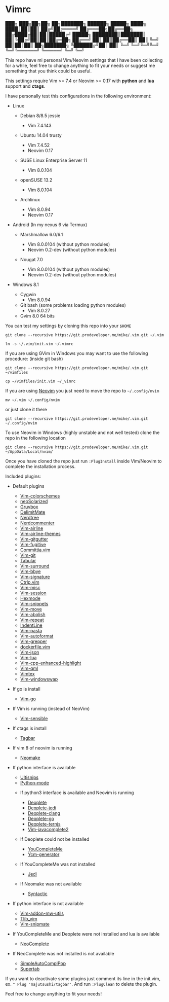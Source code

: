 # Vimrc

███╗   ███╗██╗██╗  ██╗███████╗    ██████╗  █████╗
████╗ ████║██║██║ ██╔╝██╔════╝   ██╔═══██╗██╔══██╗
██╔████╔██║██║█████╔╝ █████╗     ████████║███████║
██║╚██╔╝██║██║██╔═██╗ ██╔══╝     ██║   ██║██╔══██║
██║ ╚═╝ ██║██║██║  ██╗███████╗   ╚██████╔╝██║  ██║
╚═╝     ╚═╝╚═╝╚═╝  ╚═╝╚══════╝    ╚═════╝ ╚═╝  ╚═╝

This repo have mi personal Vim/Neovim settings that I have been collecting for a while, feel free to change
anything to fit your needs or suggest me something that you think could be useful.

This settings require Vim >= 7.4 or Neovim >= 0.17 with **python** and **lua** support and **ctags**.

I have personally test this configurations in the following environment:

* Linux
    * Debian 8/8.5 jessie
        - Vim 7.4.143

    * Ubuntu 14.04 trusty
        - Vim 7.4.52
        - Neovim 0.17

    * SUSE Linux Enterprise Server 11
        - Vim 8.0.104

    * openSUSE 13.2
        - Vim 8.0.104

    * Archlinux
        - Vim 8.0.94
        - Neovim 0.17

* Android (In my nexus 6 via Termux)
    * Marshmallow 6.0/6.1
        - Vim 8.0.0104 (without python modules)
        - Neovim 0.2-dev (without python modules)

    * Nougat 7.0
        - Vim 8.0.0104 (without python modules)
        - Neovim 0.2-dev (without python modules)

* Windows 8.1
    * Cygwin
        - Vim 8.0.94
    * Git bash (some problems loading python modules)
        - Vim 8.0.27
    * Gvim 8.0 64 bits

You can test my settings by cloning this repo into your `$HOME`

```
git clone --recursive https://git.prodeveloper.me/mike/.vim.git ~/.vim

ln -s ~/.vim/init.vim ~/.vimrc
```

If you are using GVim in Windows you may want to use the following procedure:
(inside git bash)
```
git clone --recursive https://git.prodeveloper.me/mike/.vim.git ~/vimfiles

cp ~/vimfiles/init.vim ~/_vimrc
```

If you are using [Neovim](https://neovim.io/) you just need to move the repo to `~/.config/nvim`

    mv ~/.vim ~/.config/nvim

or just clone it there

    git clone --recursive https://git.prodeveloper.me/mike/.vim.git ~/.config/nvim

To use Neovim in Windows (highly unstable and not well tested) clone the repo
in the following location

    git clone --recursive https://git.prodeveloper.me/mike/.vim.git ~/AppData/Local/nvim/

Once you have cloned the repo just run `:PlugInstall` inside Vim/Neovim to complete the installation process.

Included plugins:
- Default plugins
    * [Vim-colorschemes](https://github.com/flazz/vim-colorschemes)
    * [neoSolarized](https://github.com/icymind/NeoSolarized)
    * [Gruvbox](https://github.com/morhetz/gruvbox)
    * [DelimitMate](https://github.com/Raimondi/delimitMate)
    * [Nerdtree](https://github.com/scrooloose/nerdtree)
    * [Nerdcommenter](https://github.com/scrooloose/nerdcommenter)
    * [Vim-airline](https://github.com/vim-airline/vim-airline)
    * [Vim-airline-themes](https://github.com/vim-airline/vim-airline-themes)
    * [Vim-gitgutter](https://github.com/airblade/vim-gitgutter)
    * [Vim-fugitive](https://github.com/tpope/vim-fugitive)
    * [Committia.vim](https://github.com/rhysd/committia.vim)
    * [Vim-git](https://github.com/tpope/vim-git)
    * [Tabular](https://github.com/godlygeek/tabular)
    * [Vim-surround](https://github.com/tpope/vim-surround)
    * [Vim-bbye](https://github.com/moll/vim-bbye)
    * [Vim-signature](https://github.com/kshenoy/vim-signature)
    * [Ctrlp.vim](https://github.com/kien/ctrlp.vim)
    * [Vim-misc](https://github.com/xolox/vim-misc)
    * [Vim-session](https://github.com/xolox/vim-session)
    * [Hexmode](https://github.com/fidian/hexmode)
    * [Vim-snippets](https://github.com/honza/vim-snippets)
    * [Vim-move](https://github.com/matze/vim-move)
    * [Vim-abolish](https://github.com/tpope/vim-abolish)
    * [Vim-repeat](https://github.com/tpope/vim-repeat)
    * [IndentLine](https://github.com/Yggdroot/indentLine)
    * [Vim-pasta](https://github.com/sickill/vim-pasta)
    * [Vim-autoformat](https://github.com/chiel92/vim-autoformat)
    * [Vim-grepper](https://github.com/mhinz/vim-grepper)
    * [dockerfile.vim](https://github.com/ekalinin/Dockerfile.vim)
    * [Vim-json](https://github.com/elzr/vim-json)
    * [Vim-lua](https://github.com/tbastos/vim-lua)
    * [Vim-cpp-enhanced-highlight](https://github.com/octol/vim-cpp-enhanced-highlight)
    * [Vim-qml](https://github.com/peterhoeg/vim-qml)
    * [Vimtex](https://github.com/lervag/vimtex)
    * [Vim-windowswap](https://github.com/wesQ3/vim-windowswap)

- If go is install
    * [Vim-go](https://github.com/fatih/vim-go)

- If Vim is running (instead of NeoVim)
    * [Vim-sensible](https://github.com/tpope/vim-sensible)

- If ctags is install
    * [Tagbar](https://github.com/majutsushi/tagbar)

- If vim 8 of neovim is running
    * [Neomake](https://github.com/neomake/neomake)

- If python interface is available
    * [Ultisnips](https://github.com/SirVer/ultisnips)
    * [Python-mode](https://github.com/python-mode/python-mode)

    - If python3 interface is available and Neovim is running
        * [Deoplete](https://github.com/Shougo/deoplete.nvim)
        * [Deoplete-jedi](https://github.com/zchee/deoplete-jedi)
        * [Deoplete-clang](https://github.com/zchee/deoplete-clang)
        * [Deoplete-go](https://github.com/zchee/deoplete-go)
        * [Deoplete-ternjs](https://github.com/carlitux/deoplete-ternjs)
        * [Vim-javacomplete2](https://github.com/artur-shaik/vim-javacomplete2)

    - If Deoplete could not be installed
        * [YouCompleteMe](https://github.com/Valloric/YouCompleteMe)
        * [Ycm-generator](https://github.com/rdnetto/ycm-generator)

    - If YouCompleteMe was not installed
        * [Jedi](https://github.com/davidhalter/jedi-vim)

    - If Neomake was not available
        * [Syntactic](https://github.com/vim-syntastic/syntastic)

- If python interface is not available
    * [Vim-addon-mw-utils](https://github.com/MarcWeber/vim-addon-mw-utils)
    * [Tlib_vim](https://github.com/tomtom/tlib_vim)
    * [Vim-snipmate](https://github.com/garbas/vim-snipmate)

- If YouCompleteMe and Deoplete were not installed and lua is available
    * [NeoComplete](https://github.com/Shougo/neocomplete.vim)

- If NeoComplete was not installed is not available
    * [SimpleAutoComplPop](https://github.com/roxma/SimpleAutoComplPop)
    * [Supertab](https://github.com/ervandew/supertab)

If you want to deactivate some plugins just comment its line in the init.vim, ex. `" Plug 'majutsushi/tagbar'`.
And run `:PlugClean` to delete the plugin.

Feel free to change anything to fit your needs!

